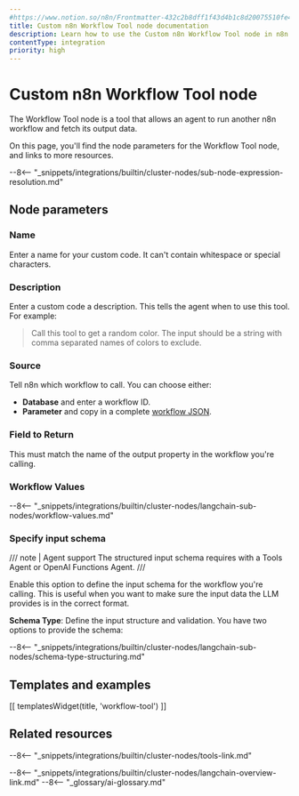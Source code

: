 ```yaml
---
#https://www.notion.so/n8n/Frontmatter-432c2b8dff1f43d4b1c8d20075510fe4
title: Custom n8n Workflow Tool node documentation
description: Learn how to use the Custom n8n Workflow Tool node in n8n. Follow technical documentation to integrate Custom n8n Workflow Tool node into your workflows.
contentType: integration
priority: high
---
```


# Custom n8n Workflow Tool node

The Workflow Tool node is a tool that allows an agent to run another n8n workflow and fetch its output data. 

On this page, you'll find the node parameters for the Workflow Tool node, and links to more resources.

--8<-- "_snippets/integrations/builtin/cluster-nodes/sub-node-expression-resolution.md"

## Node parameters

### Name

Enter a name for your custom code. It can't contain whitespace or special characters.

### Description

Enter a custom code a description. This tells the agent when to use this tool. For example:

> Call this tool to get a random color. The input should be a string with comma separated names of colors to exclude.

### Source

Tell n8n which workflow to call. You can choose either:

* **Database** and enter a workflow ID.
* **Parameter** and copy in a complete [workflow JSON](/workflows/export-import/).

### Field to Return

This must match the name of the output property in the workflow you're calling.

### Workflow Values

--8<-- "_snippets/integrations/builtin/cluster-nodes/langchain-sub-nodes/workflow-values.md"

### Specify input schema

/// note | Agent support
The structured input schema requires with a Tools Agent or OpenAI Functions Agent.
///

Enable this option to define the input schema for the workflow you're calling. This is useful when you want to make sure the input data the LLM provides is in the correct format.

**Schema Type**: Define the input structure and validation. You have two options to provide the schema:

--8<-- "_snippets/integrations/builtin/cluster-nodes/langchain-sub-nodes/schema-type-structuring.md"

## Templates and examples

<!-- see https://www.notion.so/n8n/Pull-in-templates-for-the-integrations-pages-37c716837b804d30a33b47475f6e3780 -->
[[ templatesWidget(title, 'workflow-tool') ]]

## Related resources

--8<-- "_snippets/integrations/builtin/cluster-nodes/tools-link.md"

--8<-- "_snippets/integrations/builtin/cluster-nodes/langchain-overview-link.md"
--8<-- "_glossary/ai-glossary.md"
